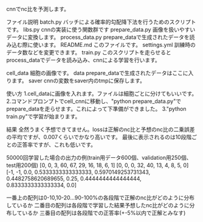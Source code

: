 cnnでnc比を予測します。

ファイル説明
batch.py バッチによる確率的勾配降下法を行うためのスクリプトです。
libs.py cnnの実装に使う関数群です
prepare_data.py 画像を扱いやすいデータに変換します。
process_data.py prepare_dataで生成されたデータを読み込む際に使います。
README.md このファイルです。
settings.yml 訓練時のデータ数などを変更できます。
train.py このスクリプトを走らせるとprocess_dataでデータを読み込み、cnnによる学習を行います。

cell_data 細胞の画像です。
data prepare_dataで生成されたデータはここに入ります。
saver cnnの変数をsaver内のtmpに保存します。


使い方
1.cell_dataに画像を入れます。ファイルは細胞ごとに分けてもいいです。
2.コマンドプロンプトでcell_cnnに移動し、"python prepare_data.py"でprepare_dataを走らせます。これによって下準備ができました。
3."python train.py"で学習が始まります。



結果
全然うまく予想できてません。lossは正解のnc比と予想のnc比の二乗誤差の平均ですが、0.007くらいでかなり高いです。
最後に表示されるのは10段階ごとの正答率ですが、これも低いです。

50000回学習した場合の出力の例(train用データ600個、validation用250個、test用200個)
[0, 0, 3, 60, 67, 29, 16, 18, 6, 1]
[0, 0, 0, 32, 40, 13, 4, 8, 5, 0]
[-1, -1, 0.0, 0.5333333333333333, 0.5970149253731343, 0.4482758620689655, 0.25, 0.4444444444444444, 0.8333333333333334, 0.0]

一番上の配列は0-10,10-20...90-100%の各段階で正解のnc比がどのように分布しているか
二番目の配列は各段階で学習した結果予想したnc比がどのように分布しているか
三番目の配列は各段階での正答率(+-5%以内で正解とみなす)
